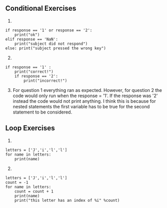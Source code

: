 ## Conditional Exercises
1. 
```
if response == '1' or response == '2':
    print("ok")
elif response == 'NaN':
    print("subject did not respond")
else: print("subject pressed the wrong key")
```

2.
```
if response == '1' :
    print("correct!")
    if response == '2':
        print("incorrect!")
```
3. For question 1 everything ran as expected.  However, for question 2 the code would only run when the response = '1'. If the response was '2' instead the code would not print anything.  I think this is because for nested statements the first variable has to be true for the second statement to be considered.
## Loop Exercises
1.
```
letters = ['J','i','l','l']
for name in letters:
    print(name)
```
2.
```
letters = ['J','i','l','l']
count = -1
for name in letters:
    count = count + 1
    print(name)
    print("this letter has an index of %i" %count)
```
